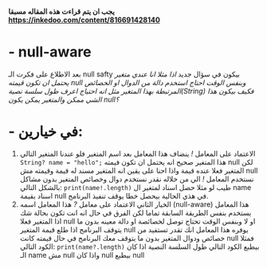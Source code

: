 **يجب ان يتم قراءت هذه المقاله مسبقا https://inkedoo.com/content/816691428140**
# - null-aware
  بعد الاطلاع على فكرت الـ null safty بيكون في سؤال جديد *اذا مثلا انا عندي متغير يحتمل ان تكون قيمته null وبنفس الوقت احتاج استخدم دالة من الدوال او الخصائص المرتبطة بهذا المتغير مثل انه احتياج اعرف طول سلسة نصية(String) فكيف بيكون هذا الشي ممكن والمتغير يمكن يكون null؟*
#    - في خيارين:
 1. الاعتماد على المعامل *!* ينضاف هذا المعامل بعد اسم المتغير فلو عندنا المتغير التالي
`String? name = "hello";`
 هذا المتغير صحيح انه يحتمل ان تكون فيمته null لكن المتغير فعلا عنده قيمة واذا احنا على يقين انه المتغير مسند له قيمة وقيمته مش null نستخدم المعامل *!* الي من خلاله نقدر نستخدم دوال وخصائص المتغير بدون مشاكل بالشكل التالي:
`print(name!.length)`
 طيب لو مثلا حصل اسناد لمتغير ال name اسناد بقيمة null في هذي الحالية بيحصل خطا يوقف تنفيذ البرنامج.
 3. الخيار الثاني الاعتماد على معامل *?* هذا المعامل اسمه (null-aware) هذا المعامل يستخدم بنفس الطريقة السابقة تماما لكن الفرق في حال انه انت تكون بحالة شك اذا المتغير فعلا null او لا وبنفس الوقت تحتاج توصل لخصائصة او دالة معينه بدون ما يتوقف البرنامج اذا طلع قيمة المتغير null يوفره هذا المعامل انك تقدر تستفيد من خصائص ودوال المتغير بدون ما يتوقف معك البرنامج في حال قيمته كانت null فمثلا الكود التالي:
`print(name?.length)`
 بيطبع الكود التالي طول السلسة النصية اذا كان الـ name مش null واذا كان null بيطبع null
    
